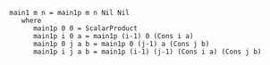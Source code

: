     main1 m n = main1p m n Nil Nil
       where
          main1p 0 0 = ScalarProduct
          main1p i 0 a = main1p (i-1) 0 (Cons i a)
          main1p 0 j a b = main1p 0 (j-1) a (Cons j b)
          main1p i j a b = main1p (i-1) (j-1) (Cons i a) (Cons j b)
